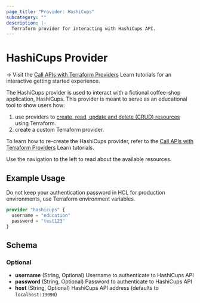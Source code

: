 ```yaml
---
page_title: "Provider: HashiCups"
subcategory: ""
description: |-
  Terraform provider for interacting with HashiCups API.
---
```


# HashiCups Provider

-> Visit the [Call APIs with Terraform Providers](https://learn.hashicorp.com/collections/terraform/providers?utm_source=WEBSITE&utm_medium=WEB_IO&utm_offer=ARTICLE_PAGE&utm_content=DOCS) Learn tutorials for an interactive getting started experience.

The HashiCups provider is used to interact with a fictional coffee-shop application, HashiCups. This provider is meant to serve as an educational tool to show users how:
1. use providers to [create, read, update and delete (CRUD) resources](https://learn.hashicorp.com/tutorials/terraform/provider-use?in=terraform/providers) using Terraform.
1. create a custom Terraform provider.

To learn how to re-create the HashiCups provider, refer to the [Call APIs with Terraform Providers](https://learn.hashicorp.com/collections/terraform/providers?utm_source=WEBSITE&utm_medium=WEB_IO&utm_offer=ARTICLE_PAGE&utm_content=DOCS) Learn tutorials.

Use the navigation to the left to read about the available resources.

## Example Usage

Do not keep your authentication password in HCL for production environments, use Terraform environment variables.

```terraform
provider "hashicups" {
  username = "education"
  password = "test123"
}
```

## Schema

### Optional

- **username** (String, Optional) Username to authenticate to HashiCups API
- **password** (String, Optional) Password to authenticate to HashiCups API
- **host** (String, Optional) HashiCups API address (defaults to `localhost:19090`)